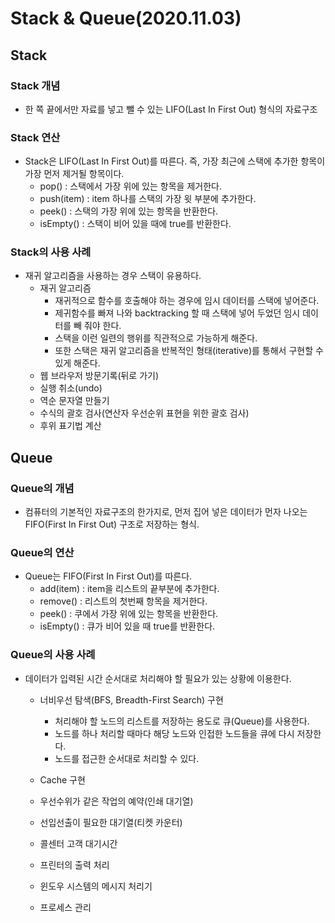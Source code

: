 # Stack & Queue(2020.11.03)

## Stack

### Stack 개념
- 한 쪽 끝에서만 자료를 넣고 뺄 수 있는 LIFO(Last In First Out) 형식의 자료구조 

### Stack 연산
- Stack은 LIFO(Last In First Out)를 따른다. 즉, 가장 최근에 스택에 추가한 항목이 가장 먼저 제거될 항목이다.
	- pop() : 스택에서 가장 위에 있는 항목을 제거한다.
	- push(item) : item 하나를 스택의 가장 윗 부분에 추가한다. 
	- peek() : 스택의 가장 위에 있는 항목을 반환한다. 
	- isEmpty() : 스택이 비어 있을 때에 true를 반환한다. 

### Stack의 사용 사례
- 재귀 알고리즘을 사용하는 경우 스택이 유용하다. 
	- 재귀 알고리즘
		- 재귀적으로 함수를 호출해야 하는 경우에 임시 데이터를 스택에 넣어준다. 
		- 제귀함수를 빠져 나와 backtracking 할 때 스택에 넣어 두었던 임시 데이터를 빼 줘야 한다. 
		- 스택을 이런 일련의 행위를 직관적으로 가능하게 해준다.
		- 또한 스택은 재귀 알고리즘을 반복적인 형태(iterative)를 통해서 구현할 수   있게 해준다. 
	- 웹 브라우저 방문기록(뒤로 가기)
	- 실행 취소(undo)
	- 역순 문자열 만들기 
	- 수식의 괄호 검사(연산자 우선순위 표현을 위한 괄호 검사)
	- 후위 표기법 계산

	
	
## Queue
### Queue의 개념
- 컴퓨터의 기본적인 자료구조의 한가지로, 먼저 집어 넣은 데이터가 먼자 나오는 FIFO(First In First Out) 구조로 저장하는 형식.

### Queue의 연산
- Queue는 FIFO(First In First Out)를 따른다. 
	- add(item) : item을 리스트의 끝부분에 추가한다.
	- remove() : 리스트의 첫번째 항목을 제거한다. 
	- peek() : 쿠에서 가장 위에 있는 항목을 반환한다. 
	- isEmpty() : 큐가 비어 있을 때 true를 반환한다.

### Queue의 사용 사례   
- 데이터가 입력된 시간 순서대로 처리해야 할 필요가 있는 상황에 이용한다.
	- 너비우선 탐색(BFS, Breadth-First Search) 구현
		- 처리해야 할 노드의 리스트를 저장하는 용도로 큐(Queue)를 사용한다.
		- 노드를 하나 처리할 때마다 해당 노드와 인접한 노드들을 큐에 다시 저장한다.
		- 노드를 접근한 순서대로 처리할 수 있다.
	
	- Cache 구현
	- 우선수위가 같은 작업의 예약(인쇄 대기열)
	- 선입선출이 필요한 대기열(티켓 카운터)
	- 콜센터 고객 대기시간
	- 프린터의 출력 처리
	- 윈도우 시스템의 메시지 처리기
	- 프로세스 관리    








  	   